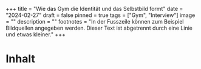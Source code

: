 +++
title = "Wie das Gym die Identität und das Selbstbild formt"
date = "2024-02-27"
draft = false
pinned = true
tags = ["Gym", "Interview"]
image = ""
description = ""
footnotes = "In der Fusszeile können zum Beispiel Bildquellen angegeben werden. Dieser Text ist abgetrennt durch eine Linie und etwas kleiner."
+++
# **Inhalt**